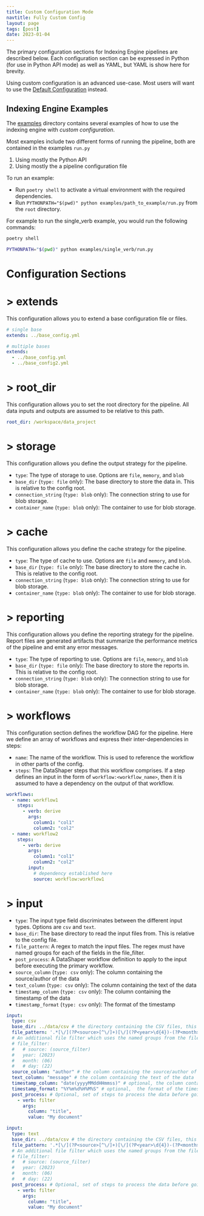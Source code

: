 ```yaml
---
title: Custom Configuration Mode
navtitle: Fully Custom Config
layout: page
tags: [post]
date: 2023-01-04
---
```


The primary configuration sections for Indexing Engine pipelines are described below. Each configuration section can be expressed in Python (for use in Python API mode) as well as YAML, but YAML is show here for brevity.

Using custom configuration is an advanced use-case. Most users will want to use the [Default Configuration](/posts/config/overview) instead.

## Indexing Engine Examples

The [examples](https://github.com/microsoft/graphrag/blob/main/examples/) directory contains several examples of how to use the indexing engine with _custom configuration_.

Most examples include two different forms of running the pipeline, both are contained in the examples `run.py`

1. Using mostly the Python API
2. Using mostly the a pipeline configuration file

To run an example:

- Run `poetry shell` to activate a virtual environment with the required dependencies.
- Run `PYTHONPATH="$(pwd)" python examples/path_to_example/run.py` from the `root` directory.

For example to run the single_verb example, you would run the following commands:

```bash
poetry shell
```

```sh
PYTHONPATH="$(pwd)" python examples/single_verb/run.py
```

# Configuration Sections

# > extends

This configuration allows you to extend a base configuration file or files.

```yaml
# single base
extends: ../base_config.yml
```

```yaml
# multiple bases
extends:
  - ../base_config.yml
  - ../base_config2.yml
```

# > root_dir

This configuration allows you to set the root directory for the pipeline. All data inputs and outputs are assumed to be relative to this path.

```yaml
root_dir: /workspace/data_project
```

# > storage

This configuration allows you define the output strategy for the pipeline.

- `type`: The type of storage to use. Options are `file`, `memory`, and `blob`
- `base_dir` (`type: file` only): The base directory to store the data in. This is relative to the config root.
- `connection_string` (`type: blob` only): The connection string to use for blob storage.
- `container_name` (`type: blob` only): The container to use for blob storage.

# > cache

This configuration allows you define the cache strategy for the pipeline.

- `type`: The type of cache to use. Options are `file` and `memory`, and `blob`.
- `base_dir` (`type: file` only): The base directory to store the cache in. This is relative to the config root.
- `connection_string` (`type: blob` only): The connection string to use for blob storage.
- `container_name` (`type: blob` only): The container to use for blob storage.

# > reporting

This configuration allows you define the reporting strategy for the pipeline. Report files are generated artifacts that summarize the performance metrics of the pipeline and emit any error messages.

- `type`: The type of reporting to use. Options are `file`, `memory`, and `blob`
- `base_dir` (`type: file` only): The base directory to store the reports in. This is relative to the config root.
- `connection_string` (`type: blob` only): The connection string to use for blob storage.
- `container_name` (`type: blob` only): The container to use for blob storage.

# > workflows

This configuration section defines the workflow DAG for the pipeline. Here we define an array of workflows and express their inter-dependencies in steps:

- `name`: The name of the workflow. This is used to reference the workflow in other parts of the config.
- `steps`: The DataShaper steps that this workflow comprises. If a step defines an input in the form of `workflow:<workflow_name>`, then it is assumed to have a dependency on the output of that workflow.

```yaml
workflows:
  - name: workflow1
    steps:
      - verb: derive
        args:
          column1: "col1"
          column2: "col2"
  - name: workflow2
    steps:
      - verb: derive
        args:
          column1: "col1"
          column2: "col2"
        input:
          # dependency established here
          source: workflow:workflow1
```

# > input

- `type`: The input type field discriminates between the different input types. Options are `csv` and `text`.
- `base_dir`: The base directory to read the input files from. This is relative to the config file.
- `file_pattern`: A regex to match the input files. The regex must have named groups for each of the fields in the file_filter.
- `post_process`: A DataShaper workflow definition to apply to the input before executing the primary workflow.
- `source_column` (`type: csv` only): The column containing the source/author of the data
- `text_column` (`type: csv` only): The column containing the text of the data
- `timestamp_column` (`type: csv` only): The column containing the timestamp of the data
- `timestamp_format` (`type: csv` only): The format of the timestamp

```yaml
input:
  type: csv
  base_dir: ../data/csv # the directory containing the CSV files, this is relative to the config file
  file_pattern: '.*[\/](?P<source>[^\/]+)[\/](?P<year>\d{4})-(?P<month>\d{2})-(?P<day>\d{2})_(?P<author>[^_]+)_\d+\.csv$' # a regex to match the CSV files
  # An additional file filter which uses the named groups from the file_pattern to further filter the files
  # file_filter:
  #   # source: (source_filter)
  #   year: (2023)
  #   month: (06)
  #   # day: (22)
  source_column: "author" # the column containing the source/author of the data
  text_column: "message" # the column containing the text of the data
  timestamp_column: "date(yyyyMMddHHmmss)" # optional, the column containing the timestamp of the data
  timestamp_format: "%Y%m%d%H%M%S" # optional,  the format of the timestamp
  post_process: # Optional, set of steps to process the data before going into the workflow
    - verb: filter
      args:
        column: "title",
        value: "My document"
```

```yaml
input:
  type: text
  base_dir: ../data/csv # the directory containing the CSV files, this is relative to the config file
  file_pattern: '.*[\/](?P<source>[^\/]+)[\/](?P<year>\d{4})-(?P<month>\d{2})-(?P<day>\d{2})_(?P<author>[^_]+)_\d+\.csv$' # a regex to match the CSV files
  # An additional file filter which uses the named groups from the file_pattern to further filter the files
  # file_filter:
  #   # source: (source_filter)
  #   year: (2023)
  #   month: (06)
  #   # day: (22)
  post_process: # Optional, set of steps to process the data before going into the workflow
    - verb: filter
      args:
        column: "title",
        value: "My document"
```
